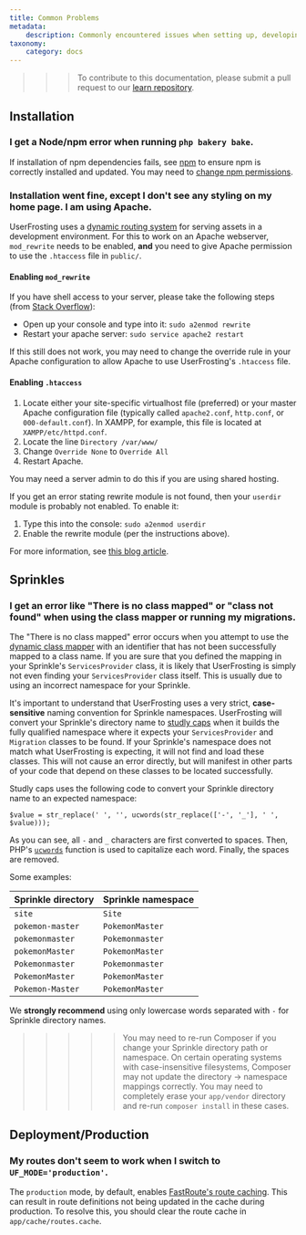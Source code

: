 ```yaml
---
title: Common Problems
metadata:
    description: Commonly encountered issues when setting up, developing, or deploying a UserFrosting project.
taxonomy:
    category: docs
---
```


>>> To contribute to this documentation, please submit a pull request to our [learn repository](https://github.com/userfrosting/learn/tree/master/pages).

## Installation

### I get a Node/npm error when running `php bakery bake`.

If installation of npm dependencies fails, see [npm](/basics/requirements/essential-tools-for-php#npm) to ensure npm is correctly installed and updated. You may need to [change npm permissions](https://docs.npmjs.com/getting-started/fixing-npm-permissions).

### Installation went fine, except I don't see any styling on my home page.  I am using Apache.

UserFrosting uses a [dynamic routing system](/asset-management/basic-usage#PublicassetURLs) for serving assets in a development environment.  For this to work on an Apache webserver, `mod_rewrite` needs to be enabled, **and** you need to give Apache permission to use the `.htaccess` file in `public/`.

#### Enabling `mod_rewrite`

If you have shell access to your server, please take the following steps (from [Stack Overflow](http://stackoverflow.com/questions/869092/how-to-enable-mod-rewrite-for-apache-2-2/21658877#21658877)):

- Open up your console and type into it: `sudo a2enmod rewrite`
- Restart your apache server: `sudo service apache2 restart`

If this still does not work, you may need to change the override rule in your Apache configuration to allow Apache to use UserFrosting's `.htaccess` file.

#### Enabling `.htaccess`

1. Locate either your site-specific virtualhost file (preferred) or your master Apache configuration file (typically called `apache2.conf`, `http.conf`, or `000-default.conf`).  In XAMPP, for example, this file is located at `XAMPP/etc/httpd.conf`.
2. Locate the line `Directory /var/www/`
3. Change `Override None` to `Override All`
4. Restart Apache.

You may need a server admin to do this if you are using shared hosting.

If you get an error stating rewrite module is not found, then your `userdir` module is probably not enabled. To enable it:

1. Type this into the console: `sudo a2enmod userdir`
2. Enable the rewrite module (per the instructions above).

For more information, see [this blog article](http://seventhsoulmountain.blogspot.com/2014/02/wordpress-permalink-ubuntu-problem-solutions.html).

## Sprinkles

### I get an error like "There is no class mapped" or "class not found" when using the class mapper or running my migrations.

The "There is no class mapped" error occurs when you attempt to use the [dynamic class mapper](/advanced/class-mapper) with an identifier that has not been successfully mapped to a class name.  If you are sure that you defined the mapping in your Sprinkle's `ServicesProvider` class, it is likely that UserFrosting is simply not even finding your `ServicesProvider` class itself.  This is usually due to using an incorrect namespace for your Sprinkle.

It's important to understand that UserFrosting uses a very strict, **case-sensitive** naming convention for Sprinkle namespaces.  UserFrosting will convert your Sprinkle's directory name to [studly caps](https://laravel.com/docs/5.4/helpers#method-studly-case) when it builds the fully qualified namespace where it expects your `ServicesProvider` and `Migration` classes to be found.  If your Sprinkle's namespace does not match what UserFrosting is expecting, it will not find and load these classes.  This will not cause an error directly, but will manifest in other parts of your code that depend on these classes to be located successfully.

Studly caps uses the following code to convert your Sprinkle directory name to an expected namespace:

```
$value = str_replace(' ', '', ucwords(str_replace(['-', '_'], ' ', $value)));
```

As you can see, all `-` and `_` characters are first converted to spaces.  Then, PHP's [`ucwords`](http://php.net/manual/en/function.ucwords.php) function is used to capitalize each word.  Finally, the spaces are removed.

Some examples:

| Sprinkle directory | Sprinkle namespace |
|--------------------|--------------------|
| `site`             | `Site`             |
| `pokemon-master`   | `PokemonMaster`    |
| `pokemonmaster`    | `Pokemonmaster`    |
| `pokemonMaster`    | `PokemonMaster`    |
| `Pokemonmaster`    | `Pokemonmaster`    |
| `PokemonMaster`    | `PokemonMaster`    |
| `Pokemon-Master`   | `PokemonMaster`    |

We **strongly recommend** using only lowercase words separated with `-` for Sprinkle directory names.

>>>>> You may need to re-run Composer if you change your Sprinkle directory path or namespace.  On certain operating systems with case-insensitive filesystems, Composer may not update the directory -> namespace mappings correctly.  You may need to completely erase your `app/vendor` directory and re-run `composer install` in these cases.

## Deployment/Production

### My routes don't seem to work when I switch to `UF_MODE='production'`.

The `production` mode, by default, enables [FastRoute's route caching](https://www.slimframework.com/docs/objects/application.html#slim-default-settings).  This can result in route definitions not being updated in the cache during production.  To resolve this, you should clear the route cache in `app/cache/routes.cache`.
